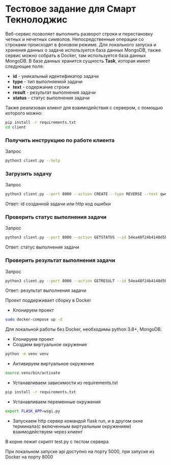 # Тестовое задание для Смарт Текнолоджис
Веб-сервис позволяет выполнить разворот строки и перестановку четных и нечетных символов. Непосредственные операции со строками происходят в фоновом режиме. Для локального запуска и хранения данных о задаче используется база данных MongoDB, также сервис можно собрать в Docker, там используется база данных MongoDB.
В базе данных хранится сущность **Task**, которая имеет следующие поля:
* **id** - уникальный идентификатор задачи
* **type** - тип выполняемой задачи
* **text** - содержание строки
* **result** - результат выполнения задачи
* **status** - статус выполнения задачи


Также реализован клиент для взаимодействия с сервером, с помощью которого можно:
```bash
pip install -r requirements.txt
cd client
```
### Получить инструкцию по работе клиента
Запрос
```bash
python3 client.py --help
```

### Загрузить задачу
Запрос
```bash
python3 client.py --port 8000 --action CREATE --type REVERSE --text qwerty
```
Ответ: id созданной задачи или http код ошибки

### Проверить статус выполнения задачи
Запрос
```bash
python3 client.py --port 8000 --action GETSTATUS --id 54ea48f24b4140d5b2eb061a7c7c3b15
```
Ответ: статус выполнения задачи

### Проверить результат выполнения задачи
Запрос
```bash
python3 client.py --port 8000 --action GETRESULT --id 54ea48f24b4140d5b2eb061a7c7c3b15
```
Ответ: результат выполнения задачи<br>

Проект поддерживает сборку в Docker
* Клонируем проект
```bash
sudo docker-compose up -d
```

Для локальной работы без Docker, необходимы python 3.8+, MongoDB.
* Клонируем проект
* Создаем виртуальное окружение 
```bash
python -m venv venv
```
* Активируем виртуальное окружение
```bash
source venv/bin/activate
```
* Устанавливаем зависимости из requirements.txt
```bash
pip install -r requirements.txt
```
* Устанавливаем переменные окружения
```bash
export FLASK_APP=wsgi.py
```
* Запускаем http сервер командой flask run, и в другом окне терминала(с включенным виртуальным окружением) взаимодействуем через клиент<br> 

В корне лежит скрипт test.py с тестом сервера

При локальном запуске api доступно на порту 5000, при  запуске из Docker
на порту 8000
